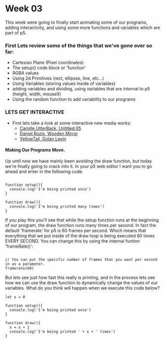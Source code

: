 # Week 03

This week were going to finally start animating some of our programs, adding interactivity, and using some more functions and variables which are part of p5.

### First Lets review some of the things that we've gone over so far:
- Cartesian Plane (Pixel coordinates)
- The setup() code block or 'function'
- RGBA values
- Using 2d Primitives (rect, ellipses, line, etc...)
- Using Variables (storing values inside of variables)
- adding variables and dividing, using variables that are internal to p5 (height, width, mouseX)
- Using the random function to add variability to our programs

### LETS GET INTERACTIVE
- First lets take a look at some interactive new media works:
  - [Camille UtterBack, Untitled 05](http://camilleutterback.com/projects/untitled-5/)
  - [Daniel Rozin, Wooden Mirror](https://www.elektramontreal.ca/daniel-rozin)
  - [YellowTail, Golan Levin](https://vimeo.com/661922)

#### Making Our Programs Move.
 Up until now we have mainly been avoiding the draw function, but today we're finally going to crack into it. 
In your p5 web editor I want you to go ahead and enter in the following code:

```

function setup(){
  console.log('I'm being printed once')
}

function draw(){
  console.log('I'm being printed many times')
}

```

If you play this you'll see that while the setup function runs at the beginning of our program, the draw function runs many times per second. In fact the default 'framerate' for p5 is 60 frames per second. Which means that everything that we put inside of the draw loop is being executed 60 times EVERY SECOND. You can change this by using the internal funtion 'frameRate()':

```

// You can put the specific number of frames that you want per second in as a parameter.
framerate(60)

```

But lets see just how fast this really is printing, and in the process lets see how we can use the draw function to dynamically change the values of our variables. 
What do you think will happen when we execute this code below?



```
let x = 0

function setup(){
  console.log('I'm being printed once')
}

function draw(){
  x = x + 1
  console.log('I'm being printed ' + x + ' times')
}


```
 
 


